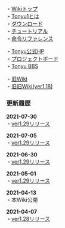・[Wikiトップ](./)  
・[Tonyu1とは](./about)  
・[ダウンロード](./download)  
・[チュートリアル](./tutorial)  
・[命令リファレンス](./reference)  

・[Tonyu公式HP](https://www.tonyu.jp/)  
・[プロジェクトボード](https://www.tonyu.jp/project/top.cgi)  
・[Tonyu BBS](http://www.tonyu.jp/joyful/joyful.cgi)  

・[旧Wiki](http://hoge1e3.sakura.ne.jp/tonyu/wiki/)  
・[旧旧Wiki(ver1.18)](./ver118/html/Tonyu%20System.html)  

### 更新履歴

**2021-07-30**  
・[ver1.29リリース](./download)  

**2021-07-05**  
・[ver1.29リリース](./download)  

**2021-06-30**  
・[ver1.29リリース](./download)  

**2021-05-01**  
・[ver1.29リリース](./download)  

**2021-04-13**  
・本Wiki公開  

**2021-04-07**  
・[ver1.28リリース](./download)  

